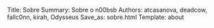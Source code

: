 Title: Sobre
Summary: Sobre o n00bsb
Authors: atcasanova, deadcow, fallc0nn, kirah, Odysseus
Save_as: sobre.html
Template: about
